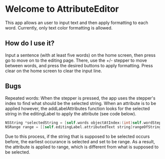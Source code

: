 Welcome to AttributeEditor
======

This app allows an user to input text and then apply formatting to each word. Currently, only text color formatting is allowed. 

How do I use it?
------
Input a sentence (with at least five words) on the home screen, then press go to move on to the editing page. There, use the +/- stepper to move between words, and press the desired buttons to apply formatting.
Press clear on the home screen to clear the input line. 

Bugs
------
Repeated words:
When the stepper is pressed, the app uses the stepper's index to find what should be the selected string. 
When an attribute is to be applied however, the addLabelAttributes function looks for the selected string in the editingLabel to apply the attribute (see code below).
```objective-c
NSString *selectedString = [self.words objectAtIndex:(int)self.wordStepper.value];
NSRange range = [[self.editingLabel.attributedText string]rangeOfString:selectedString];
```
Due to this process, if the string that is supposed to be selected occurs before, the earliest occurance is selected and set to be range. As a result, the attribute is applied to range, which is different from what is supposed to be selected.